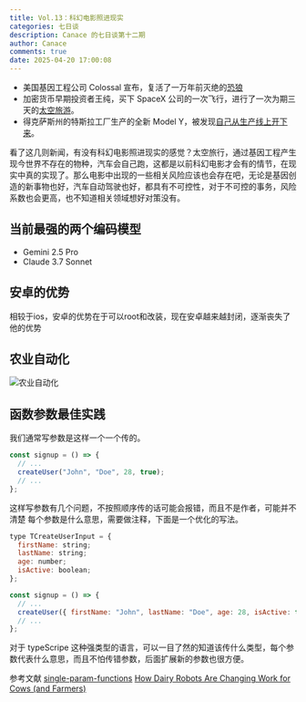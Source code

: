 ```yaml
---
title: Vol.13：科幻电影照进现实
categories: 七日谈
description: Canace 的七日谈第十二期
author: Canace
comments: true
date: 2025-04-20 17:00:08
---
```

- 美国基因工程公司 Colossal 宣布，复活了一万年前灭绝的[恐狼](https://www.hollywoodreporter.com/news/general-news/game-of-thrones-dire-wolves-return-extinction-1236181901/)
- 加密货币早期投资者王纯，买下 SpaceX 公司的一次飞行，进行了一次为期三天的[太空旅游](https://www.scmp.com/news/world/united-states-canada/article/3304663/chinese-born-entrepreneur-buys-entire-spacex-flight-ultimate-polar-orbit-adventure)。
- 得克萨斯州的特斯拉工厂生产的全新 Model Y，被发现[自己从生产线上开下来](https://www.facebook.com/watch/?v=969020125422825)。

看了这几则新闻，有没有科幻电影照进现实的感觉？太空旅行，通过基因工程产生现今世界不存在的物种，汽车会自己跑，这都是以前科幻电影才会有的情节，在现实中真的实现了。那么电影中出现的一些相关风险应该也会存在吧，无论是基因创造的新事物也好，汽车自动驾驶也好，都具有不可控性，对于不可控的事务，风险系数也会更高，也不知道相关领域想好对策没有。

## 当前最强的两个编码模型
- Gemini 2.5 Pro
- Claude 3.7 Sonnet

## 安卓的优势
相较于ios，安卓的优势在于可以root和改装，现在安卓越来越封闭，逐渐丧失了他的优势

## 农业自动化
![农业自动化](https://Canace22.github.io/picx-images-hosting/20250420/image.73u5510n8b.webp)

## 函数参数最佳实践
我们通常写参数是这样一个一个传的。

```jsx
const signup = () => {
  // ...
  createUser("John", "Doe", 28, true);
  // ...
};
```

这样写参数有几个问题，不按照顺序传的话可能会报错，而且不是作者，可能并不清楚 每个参数是什么意思，需要做注释，下面是一个优化的写法。

```jsx
type TCreateUserInput = {
  firstName: string;
  lastName: string;
  age: number;
  isActive: boolean;
};

const signup = () => {
  // ...
  createUser({ firstName: "John", lastName: "Doe", age: 28, isActive: true });
  // ...
};
```

对于 typeScripe 这种强类型的语言，可以一目了然的知道该传什么类型，每个参数代表什么意思，而且不怕传错参数，后面扩展新的参数也很方便。

参考文献
[single-param-functions](https://www.carlos-menezes.com/single-param-functions/)
[How Dairy Robots Are Changing Work for Cows (and Farmers)](https://spectrum.ieee.org/lely-dairy-robots)

